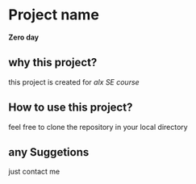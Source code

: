# Project name
**Zero day**
## why this project?
this project is created for *alx SE course*
## How to use this project?
feel free to clone the repository in your local directory
## any Suggetions
just contact me
